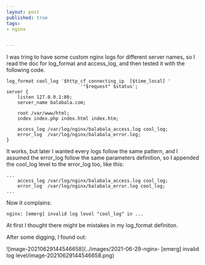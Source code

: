 ```yaml
---
layout: post
published: true
tags:
- nginx


---
```


I was tring to have some custom nginx logs for different server names, so I read the doc for log_format and access_log, and then tested it with the following code.

```nginx
log_format cool_log '$http_cf_connecting_ip  [$time_local] '
                           '"$request" $status';
server {
    listen 127.0.0.1:80;
    server_name balabala.com;

    root /var/www/html;
    index index.php index.html index.htm;

    access_log /var/log/nginx/balabala_access.log cool_log;
    error_log  /var/log/nginx/balabala_error.log;
}
```

It works, but later I wanted every logs follow the same pattern, and I assumed the error_log follow the same parameters definition, so I appended the cool_log level to the error_log too, like this:

```nginx
...
    access_log /var/log/nginx/balabala_access.log cool_log;
    error_log  /var/log/nginx/balabala_error.log cool_log;
...
```

Now it complains:

```
nginx: [emerg] invalid log level "cool_log" in ...
```

At first I thought there might be mistakes in my log_format definiton.

After some digging, I found out:

![image-20210629144546658](../images/2021-06-29-nginx- [emerg] invalid log level/image-20210629144546658.png)

